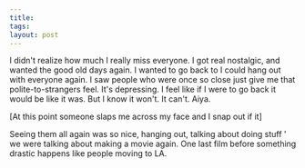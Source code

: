 ```yaml
---
title: 
tags: 
layout: post
---
```

I didn't realize how much I really miss everyone.  I got real nostalgic, and wanted the good old days again. I wanted to go back to I could hang out with everyone again.  I saw people who were once so close just give me that polite-to-strangers feel.  It's depressing.  I feel like if I were to go back it would be like it was.  But I know it won't. It can't.  Aiya.  



[At this point someone slaps me across my face and I snap out if it]



Seeing them all again was so nice, hanging out, talking about doing stuff ' we were talking about making a movie again.  One last film before something drastic happens like people moving to LA. 
